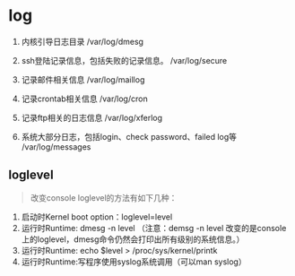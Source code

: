 # log

1. 内核引导日志目录
/var/log/dmesg

2. ssh登陆记录信息，包括失败的记录信息。
/var/log/secure

3. 记录邮件相关信息
/var/log/maillog

4. 记录crontab相关信息
/var/log/cron

5. 记录ftp相关的日志信息
/var/log/xferlog

6. 系统大部分日志，包括login、check password、failed log等
/var/log/messages

## loglevel

> 改变console loglevel的方法有如下几种：
1. 启动时Kernel boot option：loglevel=level
2. 运行时Runtime: dmesg -n level
（注意：demsg -n level 改变的是console上的loglevel，dmesg命令仍然会打印出所有级别的系统信息。）
3. 运行时Runtime: echo $level > /proc/sys/kernel/printk
4. 运行时Runtime:写程序使用syslog系统调用（可以man syslog）
